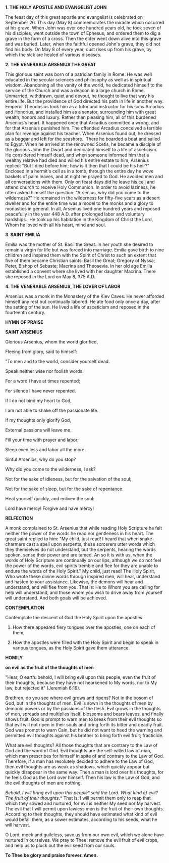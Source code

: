
**1. THE HOLY APOSTLE AND EVANGELIST JOHN**

The feast day of this great apostle and evangelist is celebrated on September 26. This day (May 8) commemorates the miracle which occurred at his grave. When John was over one hundred years old, he took seven of his disciples, went outside the town of Ephesus, and ordered them to dig a grave in the form of a cross. Then the elder went down alive into this grave and was buried. Later, when the faithful opened John's grave, they did not find his body. On May 8 of every year, dust rises up from his grave, by which the sick are healed of various diseases.

 **2. THE VENERABLE ARSENIUS THE GREAT**

This glorious saint was born of a patrician family in Rome. He was well educated in the secular sciences and philosophy as well as in spiritual wisdom. Abandoning all the vanity of the world, he dedicated himself to the service of the Church and was a deacon in a large church in Rome. Unmarried, withdrawn, quiet and devout, he thought to live that way his entire life. But the providence of God directed his path in life in another way. Emperor Theodosius took him as a tutor and instructor for his sons Arcadius and Honorius, and installed him as a senator, surrounding him with great wealth, honors and luxury. Rather than pleasing him, all of this burdened Arsenius's heart. It happened once that Arcadius committed a wrong, and for that Arsenius punished him. The offended Arcadius conceived a terrible plan for revenge against his teacher. When Arsenius found out, he dressed as a beggar and left for the seashore.  There he boarded a boat and sailed to Egypt. When he arrived at the renowned Scetis, he became a disciple of the glorious John the Dwarf and dedicated himself to a life of asceticism. He considered himself dead, and when someone informed him that a wealthy relative had died and willed his entire estate to him, Arsenius replied: "But I died before him; how is it then that I could be his heir?" Enclosed in a hermit's cell as in a tomb, through the entire day he wove baskets of palm leaves, and at night he prayed to God. He avoided men and all conversations with them. Only on feast days did he leave his cell and attend church to receive Holy Communion. In order to avoid laziness, he often asked himself the question: "Arsenius, why did you come to the wilderness?" He remained in the wilderness for fifty-five years as a desert dweller and for the entire time was a model to the monks and a glory to monastics in general. In all, Arsenius lived one hundred years and reposed peacefully in the year 448 A.D. after prolonged labor and voluntary hardships.  He took up his habitation in the Kingdom of Christ the Lord, Whom he loved with all his heart, mind and soul.

 **3. SAINT EMILIA**

Emilia was the mother of St. Basil the Great. In her youth she desired to remain a virgin for life but was forced into marriage. Emilia gave birth to nine children and inspired them with the Spirit of Christ to such an extent that five of them became Christian saints: Basil the Great; Gregory of Nyssa; Peter, Bishop of Sebaste; Macrina and Theosevia. In her old age Emilia established a convent where she lived with her daughter Macrina. There she reposed in the Lord on May 8, 375 A.D.

 **4. THE VENERABLE ARSENIUS, THE LOVER OF LABOR**

Arsenius was a monk in the Monastery of the Kiev Caves. He never afforded himself any rest but continually labored. He ate food only once a day, after the setting of the sun. He lived a life of asceticism and reposed in the fourteenth century.



**HYMN OF PRAISE**

**SAINT ARSENIUS**

Glorious Arsenius, whom the world glorified,

Fleeing from glory, said to himself:

"To men and to the world, consider yourself dead.

Speak neither wise nor foolish words.

For a word I have at times repented;

For silence I have never repented.

If I do not bind my heart to God,

I am not able to shake off the passionate life.

If my thoughts only glorify God,

External passions will leave me.

Fill your time with prayer and labor;

Sleep even less and labor all the more.

Sinful Arsenius, why do you stop?

Why did you come to the wilderness, I ask?

Not for the sake of idleness, but for the salvation of the soul;

Not for the sake of sleep, but for the sake of repentance.

Heal yourself quickly, and enliven the soul:

Lord have mercy! Forgive and have mercy!


 **RELFECTION**

A monk complained to St. Arsenius that while reading Holy Scripture he felt neither the power of the words he read nor gentleness in his heart. The great saint replied to him: "My child, just read! I heard that when snake-charmers cast a spell upon serpents, these sorcerers utter words which they themselves do not understand, but the serpents, hearing the words spoken, sense their power and are tamed. An so it is with us, when the words of Holy Scripture are continually on our lips, although we do not feel the power of the words, evil spirits tremble and flee for they are unable to endure the words of the Holy Spirit." My child, just read! The Holy Spirit, Who wrote these divine words through inspired men, will hear, understand and hasten to your assistance. Likewise, the demons will hear and understand, and will flee from you. That is: He to Whom you are calling for help will understand, and those whom you wish to drive away from yourself will understand. And both goals will be achieved.

**CONTEMPLATION**

Contemplate the descent of God the Holy Spirit upon the apostles:

1.  How there appeared fiery tongues over the apostles, one on each of them;

1.  How the apostles were filled with the Holy Spirit and begin to speak in various tongues, as the Holy Spirit gave them utterance.



**HOMILY**

**on evil as the fruit of the thoughts of men**

"Hear, O earth: behold, I will bring evil upon this people, even the fruit of their thoughts, because they have not hearkened to My words, nor to My law, but rejected it" (Jeremiah 6:19).

Brethren, do you see where evil grows and ripens? Not in the bosom of God, but in the thoughts of men. Evil is sown in the thoughts of men by demonic powers or by the passions of the flesh. Evil grows in the thoughts of men, spreads and multiplies itself, blossoms and bears leaves, and finally shows fruit. God is prompt to warn men to break from their evil thoughts so that evil will not ripen in their souls and bring forth its bitter and deadly fruit. God was prompt to warn Cain, but he did not want to heed the warning and permitted evil thoughts against his brother to bring forth evil fruit; fracticide.

What are evil thoughts? All those thoughts that are contrary to the Law of God and the word of God. Evil thoughts are the self-willed law of man, which man prescribes for himself in spite of and contrary to the Law of God. Therefore, if a man has resolutely decided to adhere to the Law of God, then evil thoughts are as weak as shadows, which quickly appear but quickly disappear in the same way. Then a man is lord over his thoughts, for he feels God as the Lord over himself. Then his law is the Law of God, and the evil thoughts of men are nothing.

*Behold, I will bring evil upon this people**,*said the Lord. What kind of evil? *The fruit of their thoughts**.* That is: I will permit them only to reap that which they sowed and nurtured, for evil is neither My seed nor My harvest. The evil that I will permit upon lawless men is the fruit of their own thoughts. According to their thoughts, they should have estimated what kind of evil would befall them, as a sower estimates, according to his seeds, what he will harvest.

O Lord, meek and guileless, save us from our own evil, which we alone have nurtured in ourselves. We pray to Thee: remove the evil fruit of evil crops, and help us to pluck out the evil seed from our souls.

**To Thee be glory and praise forever. Amen.**

 
